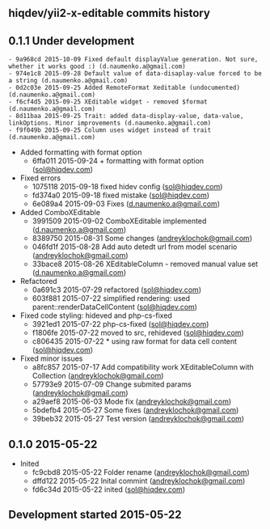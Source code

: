 hiqdev/yii2-x-editable commits history
--------------------------------------

## 0.1.1 Under development

    - 9a968cd 2015-10-09 Fixed default displayValue generation. Not sure, whether it works good :) (d.naumenko.a@gmail.com)
    - 974e1c8 2015-09-28 Default value of data-disaplay-value forced to be a string (d.naumenko.a@gmail.com)
    - 0d2c03e 2015-09-25 Added RemoteFormat Xeditable (undocumented) (d.naumenko.a@gmail.com)
    - f6cf4d5 2015-09-25 XEditable widget - removed $format (d.naumenko.a@gmail.com)
    - 8d11baa 2015-09-25 Trait: added data-display-value, data-value, linkOptions. Minor improvements (d.naumenko.a@gmail.com)
    - f9f049b 2015-09-25 Column uses widget instead of trait (d.naumenko.a@gmail.com)
- Added formatting with format option
    - 6ffa011 2015-09-24 + formatting with format option (sol@hiqdev.com)
- Fixed errors
    - 1075118 2015-09-18 fixed hidev config (sol@hiqdev.com)
    - fd374a0 2015-09-18 fixed mistake (sol@hiqdev.com)
    - 6e089a4 2015-09-03 Fixes (d.naumenko.a@gmail.com)
- Added ComboXEditable
    - 3991509 2015-09-02 ComboXEditable implemented (d.naumenko.a@gmail.com)
    - 8389750 2015-08-31 Some changes (andreyklochok@gmail.com)
    - 046fd1f 2015-08-28 Add auto detedt url from model scenario (andreyklochok@gmail.com)
    - 33bace8 2015-08-26 XEditableColumn - removed manual value set (d.naumenko.a@gmail.com)
- Refactored
    - 0a691c3 2015-07-29 refactored (sol@hiqdev.com)
    - 603f881 2015-07-22 simplified rendering: used parent::renderDataCellContent (sol@hiqdev.com)
- Fixed code styling: hideved and php-cs-fixed
    - 3921ed1 2015-07-22 php-cs-fixed (sol@hiqdev.com)
    - f1806fe 2015-07-22 moved to src, rehideved (sol@hiqdev.com)
    - c806435 2015-07-22 * using raw format for data cell content (sol@hiqdev.com)
- Fixed minor issues
    - a8fc857 2015-07-17 Add compatibility work XEditableColumn with Collection (andreyklochok@gmail.com)
    - 57793e9 2015-07-09 Change submited params (andreyklochok@gmail.com)
    - a29aef8 2015-06-03 Mode fix (andreyklochok@gmail.com)
    - 5bdefb4 2015-05-27 Some fixes (andreyklochok@gmail.com)
    - 39beb32 2015-05-27 Test version (andreyklochok@gmail.com)

## 0.1.0 2015-05-22

- Inited
    - fc9cbd8 2015-05-22 Folder rename (andreyklochok@gmail.com)
    - dffd122 2015-05-22 Inital commint (andreyklochok@gmail.com)
    - fd6c34d 2015-05-22 inited (sol@hiqdev.com)

## Development started 2015-05-22

